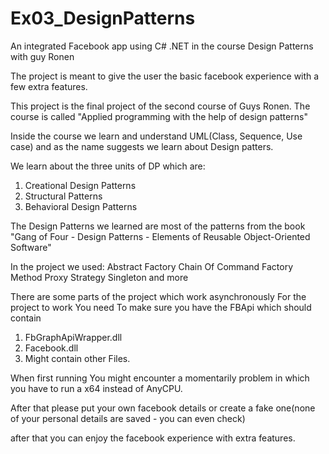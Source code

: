# Ex03_DesignPatterns
An integrated Facebook app using C# .NET in the course Design Patterns with guy Ronen

The project is meant to give the user the basic facebook experience with a few extra features.

This project is the final project of the second course of Guys Ronen.
The course is called "Applied programming with the help of design patterns"

Inside the course we learn and understand UML(Class, Sequence, Use case) and as the name suggests we learn about
Design patters.

We learn about the three units of DP which are: 
1. Creational Design Patterns
2. Structural Patterns
3. Behavioral Design Patterns 

The Design Patterns we learned are most of the patterns from the book 
"Gang of Four - Design Patterns - Elements of Reusable Object-Oriented Software"

In the project we used:
Abstract Factory
Chain Of Command
Factory Method
Proxy
Strategy
Singleton
 and more

There are some parts of the project which work asynchronously
For the project to work You need To make sure you have the FBApi which should contain
1. FbGraphApiWrapper.dll
2. Facebook.dll
3. Might contain other Files.

When first running You might encounter a momentarily problem in which you have to run a x64 instead of AnyCPU.

After that please put your own facebook details or create a fake one(none of your personal details are saved - you can even check)

after that you can enjoy the facebook experience with extra features.

